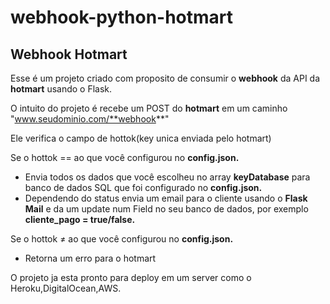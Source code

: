 # webhook-python-hotmart
## Webhook Hotmart

Esse é um projeto criado com proposito de consumir o **webhook** da API da **hotmart** usando o Flask.

O intuito do projeto é recebe um POST do **hotmart** em um caminho "www.seudominio.com/**webhook**"

Ele verifica o campo de hottok(key unica enviada pelo hotmart)

Se o hottok == ao que você configurou no **config.json.**

- Envia todos os dados que você escolheu no array **keyDatabase** para banco de dados SQL que foi configurado no **config.json.**
- Dependendo do status envia um email para o cliente usando o **Flask Mail** e da um update num Field no seu banco de dados, por exemplo **cliente_pago = true/false.**

Se o hottok ≠  ao que você configurou no **config.json.**

- Retorna um erro para o hotmart

O projeto ja esta pronto para deploy em um server como o Heroku,DigitalOcean,AWS.